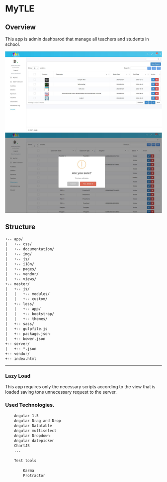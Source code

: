 MyTLE
=====

Overview
--------
This app is admin dashbarod that manage all teachers and students in school.

<img src="app/img/111.jpg">
<img src="app/img/222.jpg">

Structure
-----------

```
+-- app/
|   +-- css/
|   +-- documentation/
|   +-- img/
|   +-- js/
|   +-- i18n/
|   +-- pages/
|   +-- vendor/
|   +-- views/
+-- master/
|   +-- js/
|   |   +-- modules/
|   |   +-- custom/
|   +-- less/
|   |   +-- app/
|   |   +-- bootstrap/
|   |   +-- themes/
|   +-- sass/
|   +-- gulpfile.js
|   +-- package.json
|   +-- bower.json
+-- server/
|   +-- *.json
+-- vendor/
+-- index.html
```
---

### Lazy Load

This app requires only the necessary scripts according to the view that is loaded saving tons unnecessary request to the server.

### Used Technologies.

```
	Angular 1.5
	Angular Drag and Drop
	Angular Datatable
	Angular multiselect
	Angular Dropdown
	Angular datepicker
	ChartJS
	...
	
	Test tools
		
		Karma
		Protractor
```
